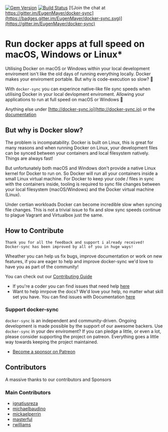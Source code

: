 [![Gem Version](https://badge.fury.io/rb/docker-sync.svg)](https://badge.fury.io/rb/docker-sync) [![Build Status](https://travis-ci.org/EugenMayer/docker-sync.svg?branch=master)](https://travis-ci.org/EugenMayer/docker-sync) [![Join the chat at https://gitter.im/EugenMayer/docker-sync](https://badges.gitter.im/EugenMayer/docker-sync.svg)](https://gitter.im/EugenMayer/docker-sync)

# Run docker apps at full speed on macOS, Windows or Linux* 
Utilising Docker on macOS or Windows within your local development enviroment isn't like the old days of running everything locally. Docker makes your enviroment portable. But why is code-execution so slow? 🐢

With `docker-sync` you can experince native-like file sync speeds when utilising Docker in your local devlopment enviroment. Allowing your applications to run at full speed on macOS or Windows 🚀

Anything else under [http://docker-sync.io](http://docker-sync.io) or the [documentation](https://docker-sync.readthedocs.io/en/latest/index.html#)

## But why is Docker slow?
The problem is incompatability. Docker is built on Linux, this is great for many reasons and when running Docker on Linux, your development files can be synced between your containers and local filesystem natively. Things are always fast!

But unfortunately both macOS and Windows don't provide a native Linux kernel for Docker to run on. So Docker will run all your containers inside a small Linux virtual machine. For Docker to keep your code / files in sync with the containers inside, tooling is required to sync file changes between your local filesystem (macOS/Windows) and the Docker virtual machine (Linux).

Under certian workloads Docker can become incredible slow when syncing file changes. This is not a trivial issue to fix and slow sync speeds continue to plague Vagrant and Virtualbox just the same.

## How to Contribute
    Thank you for all the feedback and support i already received!
    Docker-sync has been improved by all of you in huge ways!
Wheather you can help us fix bugs, improve documentation or work on new features, if you are eager to help and improve docker-sync we'd love to have you as part of the community!

You can check out our [Contributing Guide]()
 - If you're a coder you can find issues that need help [here](https://github.com/EugenMayer/docker-sync/issues?q=is%3Aissue+is%3Aopen+label%3A%22help+wanted%22)
 - Want to help imrpove the docs? We'd love your help, no matter what skill set you have. You can find issues with Documentation [here](https://github.com/EugenMayer/docker-sync/issues?utf8=%E2%9C%93&q=is%3Aissue%20is%3Aopen%20label%3A%22help%20wanted%22%20%20label%3A%22documentation%22%20)

### Support docker-sync
`docker-sync` is an independent and community-driven. Ongoing development is made possible by the support of our awesome backers. Use `docker-sync` in your dev enviroment? If you can pledge a little, or even a lot, please consider supporting the project on patreon. Everything goes a little way towards keeping the project maintained.

- [Become a sponsor on Patreon](https://www.patreon.com/eugenmayer/overview)

## Contributors
A massive thanks to our contributors and Sponsors

### Main Contributors
 - [ignatiusreza](https://github.com/ignatiusreza)
 - [michaelbaudino](https://github.com/michaelbaudino)
 - [mickaelperrin](https://github.com/mickaelperrin)
 - [masterful](https://github.com/masterful)
 - [rwilliams](https://github.com/rwilliams)

[1.1]: http://i.imgur.com/tXSoThF.png
[1]: http://www.twitter.com/dockersync
